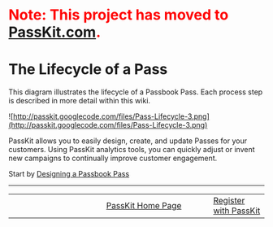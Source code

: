# <font color='#ff0000'>Note: This project has moved to <a href='https://passkit.com/documentation/'>PassKit.com</a>.</font> #

# The Lifecycle of a Pass #

This diagram illustrates the lifecycle of a Passbook Pass. Each process step is described in more detail within this wiki.

![http://passkit.googlecode.com/files/Pass-Lifecycle-3.png](http://passkit.googlecode.com/files/Pass-Lifecycle-3.png)

PassKit allows you to easily design, create, and update Passes for your customers.  Using PassKit analytics tools, you can quickly adjust or invent new campaigns to continually improve customer engagement.

Start by [Designing a Passbook Pass](PassDesign.md)


---


<table border='0'>
<blockquote><tr>
<blockquote><td width='361'></td>
<td width='353'><a href='http://PassKit.com/'>PassKit Home Page</a></td>
<td width='128'><a href='https://create.passkit.com'>Register with PassKit</a></td>
</blockquote></tr>
</table>